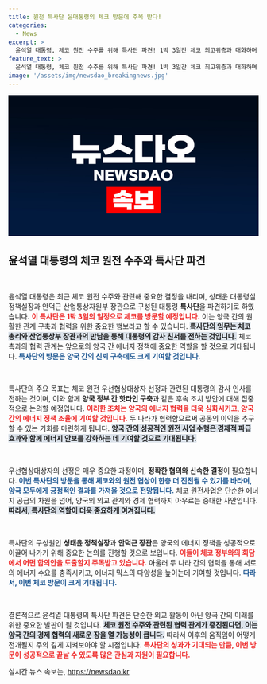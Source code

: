 ```yaml
---
title: 원전 특사단 윤대통령의 체코 방문에 주목 받다!
categories:
  - News
excerpt: >
  윤석열 대통령, 체코 원전 수주를 위해 특사단 파견! 1박 3일간 체코 최고위층과 대화하며 뜨거운 협상 스토리가 시작된다. 이들이 전하는 친서는 어떤 결과를 가져올까? 클릭해 자세히 알아보세요!
feature_text: >
  윤석열 대통령, 체코 원전 수주를 위해 특사단 파견! 1박 3일간 체코 최고위층과 대화하며 뜨거운 협상 스토리가 시작된다. 이들이 전하는 친서는 어떤 결과를 가져올까? 클릭해 자세히 알아보세요!
image: '/assets/img/newsdao_breakingnews.jpg'
---
```


<p><img src="/assets/img/newsdao_breakingnews.jpg" alt="cryptoinkorea 속보" /></p>

<h2 data-ke-size="size26">윤석열 대통령의 체코 원전 수주와 특사단 파견</h2>

<p data-ke-size="size16">&nbsp;</p>

<p>윤석열 대통령은 최근 체코 원전 수주와 관련해 중요한 결정을 내리며, 성태윤 대통령실 정책실장과 안덕근 산업통상자원부 장관으로 구성된 대통령 <b>특사단</b>을 파견하기로 하였습니다. <b><span style="color: #ee2323;">이 특사단은 1박 3일의 일정으로 체코를 방문할 예정입니다.</span></b> 이는 양국 간의 원활한 관계 구축과 협력을 위한 중요한 행보라고 할 수 있습니다. <b><span style="background-color: #21538527;">특사단의 임무는 체코 총리와 산업통상부 장관과의 만남을 통해 대통령의 감사 친서를 전하는 것입니다.</span></b> 체코 측과의 협력 관계는 앞으로의 양국 간 에너지 정책에 중요한 역할을 할 것으로 기대됩니다. <b><span style="color: #1a5490;">특사단의 방문은 양국 간의 신뢰 구축에도 크게 기여할 것입니다.</span></b></p>

<p data-ke-size="size16">&nbsp;</p>

<p>특사단의 주요 목표는 체코 원전 우선협상대상자 선정과 관련된 대통령의 감사 인사를 전하는 것이며, 이와 함께 <b>양국 정부 간 핫라인 구축</b>과 같은 후속 조치 방안에 대해 집중적으로 논의할 예정입니다. <b><span style="color: #ee2323;">이러한 조치는 양국의 에너지 협력을 더욱 심화시키고, 양국 간의 에너지 정책 조율에 기여할 것입니다.</span></b> 두 나라가 협력함으로써 공동의 이익을 추구할 수 있는 기회를 마련하게 됩니다. <b><span style="background-color: #21538527;">양국 간의 성공적인 원전 사업 수행은 경제적 파급 효과와 함께 에너지 안보를 강화하는 데 기여할 것으로 기대됩니다.</span></b></p>

<p data-ke-size="size16">&nbsp;</p>

<p>우선협상대상자의 선정은 매우 중요한 과정이며, <b>정확한 협의와 신속한 결정</b>이 필요합니다. <b><span style="color: #1a5490;">이번 특사단의 방문을 통해 체코와의 원전 협상이 한층 더 진전될 수 있기를 바라며, 양국 모두에게 긍정적인 결과를 가져올 것으로 전망됩니다.</span></b> 체코 원전사업은 단순한 에너지 공급의 차원을 넘어, 양국의 외교 관계와 경제 협력까지 아우르는 중대한 사안입니다. <b><span style="background-color: #21538527;">따라서, 특사단의 역할이 더욱 중요하게 여겨집니다.</span></b></p>

<p data-ke-size="size16">&nbsp;</p>

<p>특사단의 구성원인 <b>성태윤 정책실장</b>과 <b>안덕근 장관</b>은 양국의 에너지 정책을 성공적으로 이끌어 나가기 위해 중요한 논의를 진행할 것으로 보입니다. <b><span style="color: #ee2323;">이들이 체코 정부와의 회담에서 어떤 합의안을 도출할지 주목받고 있습니다.</span></b> 아울러 두 나라 간의 협력을 통해 서로의 에너지 수요를 충족시키고, 에너지 믹스의 다양성을 높이는데 기여할 것입니다. <b><span style="color: #1a5490;">따라서, 이번 체코 방문이 크게 기대됩니다.</span></b></p>

<p data-ke-size="size16">&nbsp;</p>

<p>결론적으로 윤석열 대통령의 특사단 파견은 단순한 외교 활동이 아닌 양국 간의 미래를 위한 중요한 발판이 될 것입니다. <b><span style="background-color: #21538527;">체코 원전 수주와 관련된 협력 관계가 증진된다면, 이는 양국 간의 경제 협력의 새로운 장을 열 가능성이 큽니다.</span></b> 따라서 이후의 움직임이 어떻게 전개될지 주의 깊게 지켜보아야 할 시점입니다. <b><span style="color: #ee2323;">특사단의 성과가 기대되는 만큼, 이번 방문이 성공적으로 끝날 수 있도록 많은 관심과 지원이 필요합니다.</span></b></p>
실시간 뉴스 속보는, <a href="https://newsdao.kr" rel="dofollow">https://newsdao.kr</a>


